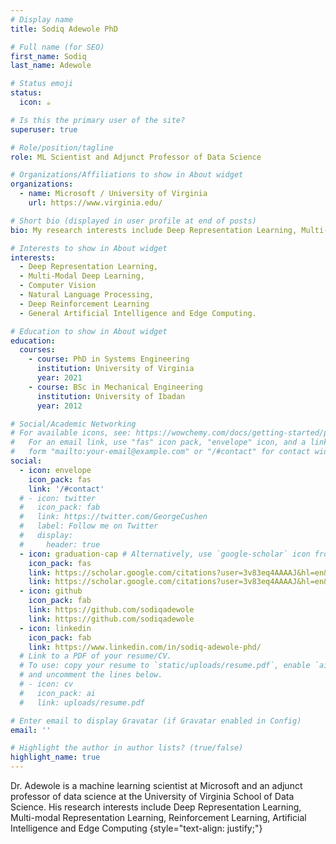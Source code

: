 ```yaml
---
# Display name
title: Sodiq Adewole PhD

# Full name (for SEO)
first_name: Sodiq
last_name: Adewole

# Status emoji
status:
  icon: ☕️

# Is this the primary user of the site?
superuser: true

# Role/position/tagline
role: ML Scientist and Adjunct Professor of Data Science

# Organizations/Affiliations to show in About widget
organizations:
  - name: Microsoft / University of Virginia
    url: https://www.virginia.edu/

# Short bio (displayed in user profile at end of posts)
bio: My research interests include Deep Representation Learning, Multi-Modal Deep Learning, Computer Vision, Natural Language Processing, Deep Reinforcement Learning.

# Interests to show in About widget
interests:
  - Deep Representation Learning, 
  - Multi-Modal Deep Learning,
  - Computer Vision
  - Natural Language Processing, 
  - Deep Reinforcement Learning
  - General Artificial Intelligence and Edge Computing.

# Education to show in About widget
education:
  courses:
    - course: PhD in Systems Engineering
      institution: University of Virginia
      year: 2021
    - course: BSc in Mechanical Engineering
      institution: University of Ibadan
      year: 2012

# Social/Academic Networking
# For available icons, see: https://wowchemy.com/docs/getting-started/page-builder/#icons
#   For an email link, use "fas" icon pack, "envelope" icon, and a link in the
#   form "mailto:your-email@example.com" or "/#contact" for contact widget.
social:
  - icon: envelope
    icon_pack: fas
    link: '/#contact'
  # - icon: twitter
  #   icon_pack: fab
  #   link: https://twitter.com/GeorgeCushen
  #   label: Follow me on Twitter
  #   display:
  #     header: true
  - icon: graduation-cap # Alternatively, use `google-scholar` icon from `ai` icon pack
    icon_pack: fas
    link: https://scholar.google.com/citations?user=3v83eq4AAAAJ&hl=en&oi=ao
    link: https://scholar.google.com/citations?user=3v83eq4AAAAJ&hl=en&oi=ao
  - icon: github
    icon_pack: fab
    link: https://github.com/sodiqadewole
    link: https://github.com/sodiqadewole
  - icon: linkedin
    icon_pack: fab
    link: https://www.linkedin.com/in/sodiq-adewole-phd/
  # Link to a PDF of your resume/CV.
  # To use: copy your resume to `static/uploads/resume.pdf`, enable `ai` icons in `params.yaml`,
  # and uncomment the lines below.
  # - icon: cv
  #   icon_pack: ai
  #   link: uploads/resume.pdf

# Enter email to display Gravatar (if Gravatar enabled in Config)
email: ''

# Highlight the author in author lists? (true/false)
highlight_name: true
---
```


Dr. Adewole is a machine learning scientist at Microsoft and an adjunct professor of data science at the University of Virginia School of Data Science. His research interests include Deep Representation Learning, Multi-modal Representation Learning, Reinforcement Learning, Artificial Intelligence and Edge Computing
{style="text-align: justify;"}
